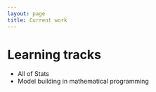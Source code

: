 ```yaml
---
layout: page
title: Current work
---
```


# Learning tracks
- All of Stats
- Model building in mathematical programming

